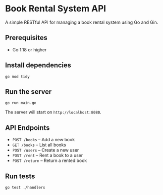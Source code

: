 # Book Rental System API

A simple RESTful API for managing a book rental system using Go and Gin.

## Prerequisites

- Go 1.18 or higher

## Install dependencies

```
go mod tidy
```

## Run the server

```
go run main.go
```

The server will start on `http://localhost:8080`.

## API Endpoints

- `POST /books` – Add a new book
- `GET /books` – List all books
- `POST /users` – Create a new user
- `POST /rent` – Rent a book to a user
- `POST /return` – Return a rented book

## Run tests

```
go test ./handlers
```
